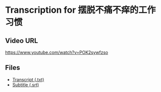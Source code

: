 # Transcription for 摆脱不痛不痒的工作习惯
## Video URL
https://www.youtube.com/watch?v=POK2sywfzso
 
## Files
- [Transcript (.txt)](./transcript.txt)
- [Subtitle (.srt)](./transcript.srt)
